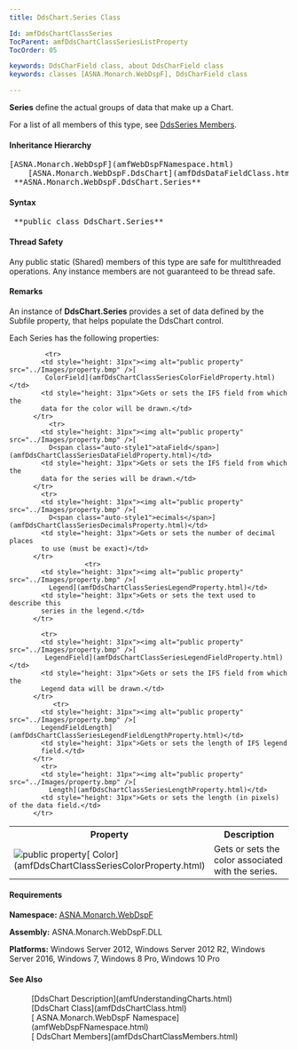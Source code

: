 ```yaml
---
title: DdsChart.Series Class

Id: amfDdsChartClassSeries
TocParent: amfDdsChartClassSeriesListProperty
TocOrder: 05

keywords: DdsCharField class, about DdsCharField class
keywords: classes [ASNA.Monarch.WebDspF], DdsCharField class

---
```


**Series** define the actual groups of data that make up a Chart.

For a list of all members of this type, see [ DdsSeries Members](amfDdsChartClassMembers.html).
<!--mine -->

#### Inheritance Hierarchy
<pre>[ASNA.Monarch.WebDspF](amfWebDspFNamespace.html)
    [ASNA.Monarch.WebDspF.DdsChart](amfDdsDataFieldClass.html)
 **ASNA.Monarch.WebDspF.DdsChart.Series** </pre>

#### Syntax
<pre class="syntax"> **public class DdsChart.Series** </pre>

#### Thread Safety
Any public static (Shared) members of this type are safe for multithreaded operations. Any instance members are not guaranteed to be thread safe.

#### Remarks
An instance of **DdsChart.Series** provides a set of data defined by the Subfile property, that helps populate the DdsChart control.

Each Series has the following properties:
<table class="mytable" cellspacing="0" cellpadding="4" width="90%">
          <colgroup>
            <col width="30%" />
            <col width="70%" />
          </colgroup>
          <tr>
            <th>Property</th>
            <th>Description</th>
          </tr>
<!-- end copy BUT put in extra div and end of table -->
             <tr>
            <td style="height: 31px"><img alt="public property" src="../Images/property.bmp" />[
              Color](amfDdsChartClassSeriesColorProperty.html)</td>
            <td style="height: 31px">Gets or sets the color associated with the 
			series.</td>
          </tr>

             <tr>
            <td style="height: 31px"><img alt="public property" src="../Images/property.bmp" />[
             ColorField](amfDdsChartClassSeriesColorFieldProperty.html)</td>
            <td style="height: 31px">Gets or sets the IFS field from which the 
			data for the color will be drawn.</td>
          </tr>
              <tr>
            <td style="height: 31px"><img alt="public property" src="../Images/property.bmp" />[
              D<span class="auto-style1">ataField</span>](amfDdsChartClassSeriesDataFieldProperty.html)</td>
            <td style="height: 31px">Gets or sets the IFS field from which the 
			data for the series will be drawn.</td>
          </tr>
            <tr>
            <td style="height: 31px"><img alt="public property" src="../Images/property.bmp" />[
              D<span class="auto-style1">ecimals</span>](amfDdsChartClassSeriesDecimalsProperty.html)</td>
            <td style="height: 31px">Gets or sets the number of decimal places 
			to use (must be exact)</td>
          </tr>
                       <tr>
            <td style="height: 31px"><img alt="public property" src="../Images/property.bmp" />[
              Legend](amfDdsChartClassSeriesLegendProperty.html)</td>
            <td style="height: 31px">Gets or sets the text used to describe this 
			series in the legend.</td>
          </tr>

            <tr>
            <td style="height: 31px"><img alt="public property" src="../Images/property.bmp" />[
             LegendField](amfDdsChartClassSeriesLegendFieldProperty.html)</td>
            <td style="height: 31px">Gets or sets the IFS field from which the 
			Legend data will be drawn.</td>
          </tr>
               <tr>
            <td style="height: 31px"><img alt="public property" src="../Images/property.bmp" />[ 
			LegendFieldLength](amfDdsChartClassSeriesLegendFieldLengthProperty.html)</td>
            <td style="height: 31px">Gets or sets the length of IFS legend 
			field.</td>
          </tr>
            <tr>
            <td style="height: 31px"><img alt="public property" src="../Images/property.bmp" />[
              Length](amfDdsChartClassSeriesLengthProperty.html)</td>
            <td style="height: 31px">Gets or sets the length (in pixels) of the data field.</td>
          </tr>
</table>

<!-- -->

#### Requirements
**Namespace:** [ASNA.Monarch.WebDspF](amfWebDspFNamespace.html)

**Assembly:** ASNA.Monarch.WebDspF.DLL

**Platforms:** Windows Server 2012, Windows Server 2012 R2, Windows Server 2016, Windows 7, Windows 8 Pro, Windows 10 Pro
<!-- end -->

#### See Also
<dl>
        <dd>
        [DdsChart Description](amfUnderstandingCharts.html)<br />
        [DdsChart Class](amfDdsChartClass.html)<br />
		[
        ASNA.Monarch.WebDspF Namespace](amfWebDspFNamespace.html)</dd>
        <dd>
		[
        DdsChart Members](amfDdsChartClassMembers.html)</dd>
</dl>


